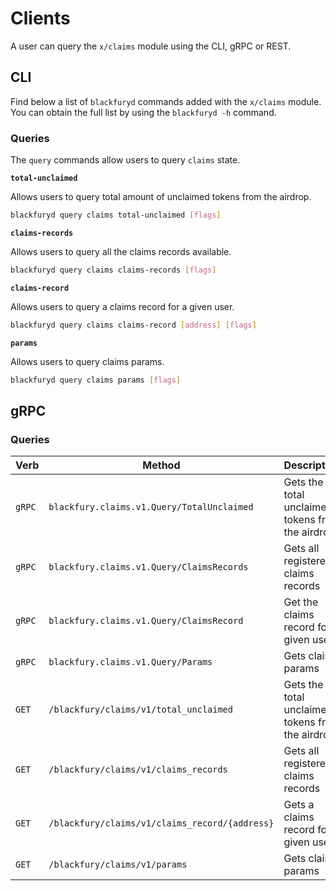 <!--
order: 7
-->

# Clients

A user can query the `x/claims` module using the CLI, gRPC or REST.

## CLI

Find below a list of `blackfuryd` commands added with the `x/claims` module. You can obtain the full list by using the `blackfuryd -h` command.

### Queries

The `query` commands allow users to query `claims` state.

**`total-unclaimed`**

Allows users to query total amount of unclaimed tokens from the airdrop.

```bash
blackfuryd query claims total-unclaimed [flags]
```

**`claims-records`**

Allows users to query all the claims records available.

```bash
blackfuryd query claims claims-records [flags]
```

**`claims-record`**

Allows users to query a claims record for a given user.

```bash
blackfuryd query claims claims-record [address] [flags]
```

**`params`**

Allows users to query claims params.

```bash
blackfuryd query claims params [flags]
```

## gRPC

### Queries

| Verb   | Method                                     | Description                                      |
|--------|--------------------------------------------|--------------------------------------------------|
| `gRPC` | `blackfury.claims.v1.Query/TotalUnclaimed`     | Gets the total unclaimed tokens from the airdrop |
| `gRPC` | `blackfury.claims.v1.Query/ClaimsRecords`      | Gets all registered claims records               |
| `gRPC` | `blackfury.claims.v1.Query/ClaimsRecord`       | Get the claims record for a given user            |
| `gRPC` | `blackfury.claims.v1.Query/Params`             | Gets claims params                               |
| `GET`  | `/blackfury/claims/v1/total_unclaimed`         | Gets the total unclaimed tokens from the airdrop |
| `GET`  | `/blackfury/claims/v1/claims_records`          | Gets all registered claims records               |
| `GET`  | `/blackfury/claims/v1/claims_record/{address}` | Gets a claims record for a given user            |
| `GET`  | `/blackfury/claims/v1/params`                  | Gets claims params                               |
